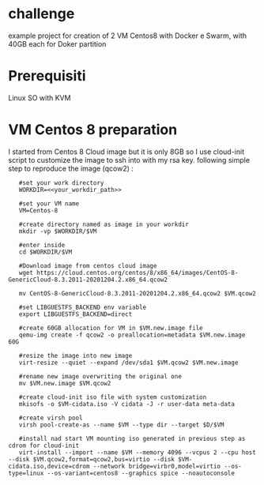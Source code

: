 # challenge
example project for creation of 2 VM Centos8 with Docker e Swarm, with 40GB each for Doker partition


# Prerequisiti
 Linux SO with KVM
 
# VM Centos 8 preparation
I started from Centos 8 Cloud image but it is only 8GB so I use cloud-init script to customize the image to ssh into with my rsa key.
following simple step to reproduce the image (qcow2) :
```
   #set your work directory
   WORKDIR=<<your_workdir_path>>
   
   #set your VM name
   VM=Centos-8
   
   #create directory named as image in your workdir
   mkdir -vp $WORKDIR/$VM
   
   #enter inside
   cd $WORKDIR/$VM

   #Download image from centos cloud image
   wget https://cloud.centos.org/centos/8/x86_64/images/CentOS-8-GenericCloud-8.3.2011-20201204.2.x86_64.qcow2

   mv CentOS-8-GenericCloud-8.3.2011-20201204.2.x86_64.qcow2 $VM.qcow2

   #set LIBGUESTFS_BACKEND env variable
   export LIBGUESTFS_BACKEND=direct
   
   #create 60GB allocation for VM in $VM.new.image file
   qemu-img create -f qcow2 -o preallocation=metadata $VM.new.image 60G

   #resize the image into new image
   virt-resize --quiet --expand /dev/sda1 $VM.qcow2 $VM.new.image
   
   #rename new image overwriting the original one
   mv $VM.new.image $VM.qcow2
   
   #create cloud-init iso file with system customization
   mkisofs -o $VM-cidata.iso -V cidata -J -r user-data meta-data
   
   #create virsh pool
   virsh pool-create-as --name $VM --type dir --target $D/$VM
   
   #install nad start VM mounting iso generated in previous step as cdrom for cloud-init
   virt-install --import --name $VM --memory 4096 --vcpus 2 --cpu host --disk $VM.qcow2,format=qcow2,bus=virtio --disk $VM-cidata.iso,device=cdrom --network bridge=virbr0,model=virtio --os-type=linux --os-variant=centos8 --graphics spice --noautoconsole
 ```
